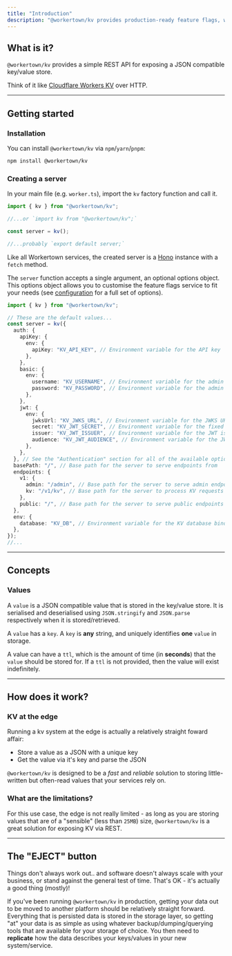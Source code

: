 ```yaml
---
title: "Introduction"
description: "@workertown/kv provides production-ready feature flags, with support for runtime contexts, at the edge."
---
```


## What is it?

`@workertown/kv` provides a simple REST API for exposing a JSON compatible
key/value store.

Think of it like
[Cloudflare Workers KV](https://developers.cloudflare.com/workers/learning/how-kv-works/)
over HTTP.

---

## Getting started

### Installation

You can install `@workertown/kv` via `npm`/`yarn`/`pnpm`:

```bash
npm install @workertown/kv
```

### Creating a server

In your main file (e.g. `worker.ts`), import the `kv` factory function and call
it.

```ts
import { kv } from "@workertown/kv";

//...or `import kv from "@workertown/kv";`

const server = kv();

//...probably `export default server;`
```

Like all Workertown services, the created server is a [Hono](https://hono.dev)
instance with a `fetch` method.

The `server` function accepts a single argument, an optional options object.
This options object allows you to customise the feature flags service to fit
your needs (see [configuration](/docs/packages/kv/configuration) for
a full set of options).

```ts
import { kv } from "@workertown/kv";

// These are the default values...
const server = kv({
  auth: {
    apiKey: {
      env: {
        apiKey: "KV_API_KEY", // Environment variable for the API key
      },
    },
    basic: {
      env: {
        username: "KV_USERNAME", // Environment variable for the admin username
        password: "KV_PASSWORD", // Environment variable for the admin password
      },
    },
    jwt: {
      env: {
        jwksUrl: "KV_JWKS_URL", // Environment variable for the JWKS URL
        secret: "KV_JWT_SECRET", // Environment variable for the fixed JWT secret
        issuer: "KV_JWT_ISSUER", // Environment variable for the JWT issuer
        audience: "KV_JWT_AUDIENCE", // Environment variable for the JWT audience
      },
    },
  }, // See the "Authentication" section for all of the available options in `auth`
  basePath: "/", // Base path for the server to serve endpoints from
  endpoints: {
    v1: {
      admin: "/admin", // Base path for the server to serve admin endpoints from
      kv: "/v1/kv", // Base path for the server to process KV requests from
    },
    public: "/", // Base path for the server to serve public endpoints from
  },
  env: {
    database: "KV_DB", // Environment variable for the KV database binding (Cloudflare Workers only)
  },
});
//...
```

---

## Concepts

### Values

A `value` is a JSON compatible value that is stored in the key/value store. It
is serialised and deserialised using `JSON.stringify` and `JSON.parse`
respectively when it is stored/retrieved.

A `value` has a `key`. A `key` is **any** string, and uniquely identifies
**one** `value` in storage.

A value can have a `ttl`, which is the amount of time (in **seconds**) that the
`value` should be stored for. If a `ttl` is not provided, then the value will
exist indefinitely.

---

## How does it work?

### KV at the edge

Running a kv system at the edge is actually a relatively straight foward affair:

- Store a value as a JSON with a unique key
- Get the value via it's key and parse the JSON

`@workertown/kv` is designed to be a *fast* and *reliable* solution to storing
little-written but often-read values that your services rely on.

### What are the limitations?

For this use case, the edge is not really limited - as long as you are storing
values that are of a "sensible" (less than `25MB`) size, `@workertown/kv` is a
great solution for exposing KV via REST.

---

## The "EJECT" button

Things don't always work out.. and software doesn't always scale with your
business, or stand against the general test of time. That's OK - it's actually
a good thing (mostly)!

If you've been running `@workertown/kv` in production, getting your
data out to be moved to another platform should be relatively straight forward.
Everything that is persisted data is stored in the storage layer, so getting
"at" your data is as simple as using whatever backup/dumping/querying tools that
are available for your storage of choice. You then need to **replicate** how the
data describes your keys/values in your new system/service.
